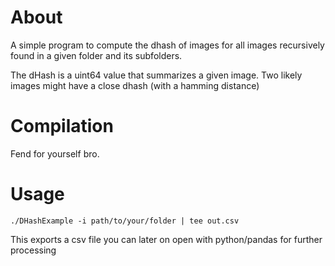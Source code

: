 # About
A simple program to compute the dhash of images for all images recursively found in a given folder and its subfolders.

The dHash is a uint64 value that summarizes a given image. Two likely images might have a close dhash (with a hamming distance)

# Compilation
Fend for yourself bro.

# Usage
```
./DHashExample -i path/to/your/folder | tee out.csv
```

This exports a csv file you can later on open with python/pandas for further processing